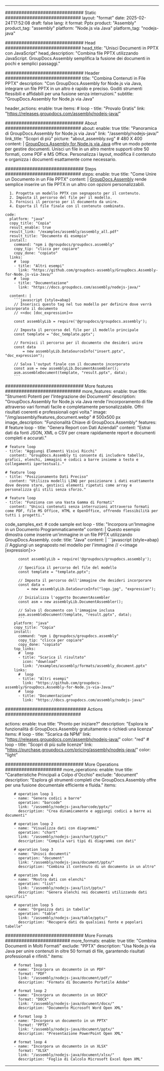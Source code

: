 



---
############################# Static ############################
layout: "format"
date:  2025-02-24T17:52:08
draft: false
lang: it
format: Pptx
product: "Assembly"
product_tag: "assembly"
platform: "Node.js via Java"
platform_tag: "nodejs-java"

############################# Head ############################
head_title: "Unisci Documenti in PPTX con JavaScript"
head_description: "Combina file PPTX utilizzando JavaScript. GroupDocs.Assembly semplifica la fusione dei documenti in pochi e semplici passaggi."

############################# Header ############################
title: "Combina Contenuti in File PPTX" 
description: "Con GroupDocs.Assembly for Node.js via Java, integrare un file PPTX in un altro è rapido e preciso. Goditi strumenti flessibili e affidabili per una fusione senza interruzioni."
subtitle: "GroupDocs.Assembly for Node.js via Java" 

header_actions:
  enable: true
  items:
    #  loop
    - title: "Provalo Gratis"
      link: "https://releases.groupdocs.com/assembly/nodejs-java/"
      
############################# About ############################
about:
    enable: true
    title: "Panoramica di GroupDocs.Assembly for Node.js via Java"
    link: "/assembly/nodejs-java/"
    link_title: "Scopri di più"
    picture: "about_assembly.svg" # 480 X 400
    content: |
       [GroupDocs.Assembly for Node.js via Java](/assembly/nodejs-java/) offre un modo potente per gestire documenti. Unisci un file in un altro mentre supporti oltre 50 formati, come PDF e MS Office. Personalizza i layout, modifica il contenuto e organizza i documenti esattamente come necessario.

############################# Steps ############################
steps:
    enable: true
    title: "Come Unire un Documento in un File PPTX"
    content: |
      [GroupDocs.Assembly](/assembly/nodejs-java/) rende semplice inserire un file PPTX in un altro con opzioni personalizzabili.
      
      1. Progetta un modello PPTX con segnaposto per il contenuto.
      2. Imposta il percorso del file per il modello.
      3. Fornisci il percorso per il documento da unire.
      4. Esporta il file finale con il contenuto combinato.
   
    code:
      platform: "java"
      copy_title: "Copia"
      result_enable: true
      result_link: "/examples/assembly/assembly_all.pdf"
      result_title: "Documento di esempio"
      install:
        command: "npm i @groupdocs/groupdocs.assembly"
        copy_tip: "clicca per copiare"
        copy_done: "copiato"
      links:
        #  loop
        - title: "Altri esempi"
          link: "https://github.com/groupdocs-assembly/GroupDocs.Assembly-for-Node.js-via-Java/"
        #  loop
        - title: "Documentazione"
          link: "https://docs.groupdocs.com/assembly/nodejs-java/"
          
      content: |
        ```javascript {style=abap}
        // Inserisci questo tag nel tuo modello per definire dove verrà incorporato il documento
        // <<doc [doc_expression]>>
    
        const assemblyLib = require('@groupdocs/groupdocs.assembly');

        // Imposta il percorso del file per il modello principale
        const template = "doc_template.pptx";

        // Fornisci il percorso per il documento che desideri unire
        const data 
            = new assemblyLib.DataSourceInfo("insert.pptx", "doc_expression");

        // Salva l'output finale con il documento incorporato
        const asm = new assemblyLib.DocumentAssembler();
        asm.assembleDocument(template, "result.pptx", data);
        ```           

############################# More features ############################
more_features:
  enable: true
  title: "Strumenti Potenti per l'Integrazione dei Documenti"
  description: "GroupDocs.Assembly for Node.js via Java rende l'incorporamento di file attraverso vari formati facile e completamente personalizzabile. Offri risultati coerenti e professionali ogni volta."
  image: "/img/assembly/features_document.webp" # 500x500 px
  image_description: "Funzionalità Chiave di GroupDocs.Assembly"
  features:
    # feature loop
    - title: "Genera Report con Dati Aziendali"
      content: "Estrai dati da fonti JSON, XML o CSV per creare rapidamente report e documenti completi e accurati."

    # feature loop
    - title: "Aggiungi Elementi Visivi Ricchi"
      content: "GroupDocs.Assembly ti consente di includere tabelle, grafici, elenchi, immagini e codici a barre insieme a testo e collegamenti ipertestuali."

    # feature loop
    - title: "Posizionamento Dati Preciso"
      content: "Utilizza modelli LINQ per posizionare i dati esattamente dove devono stare, gestisci elementi ripetuti come array e personalizza gli stili senza sforzo."

    # feature loop
    - title: "Funziona con una Vasta Gamma di Formati"
      content: "Unisci contenuti senza interruzioni attraverso formati come PDF, file MS Office, HTML e OpenOffice, offrendo flessibilità per tutti i progetti."
      
  code_samples_ext:
    # code sample ext loop
    - title: "Incorpora un'Immagine in un Documento Programmaticamente"
      content: |
        Questo esempio dimostra come inserire un'immagine in un file PPTX utilizzando GroupDocs.Assembly.
      code:
        title: "Java"
        content: |
          ```javascript {style=abap}
          // Aggiungi un segnaposto nel modello per l'immagine
          // <<image [expression]>>
          
          const assemblyLib = require('@groupdocs/groupdocs.assembly');

          // Specifica il percorso del file del modello
          const template = "template.pptx";

          // Imposta il percorso dell'immagine che desideri incorporare
          const data =
              = new assemblyLib.DataSourceInfo("logo.jpg", "expression");

          // Inizializza l'oggetto DocumentAssembler
          const asm = new assemblyLib.DocumentAssembler();

          // Salva il documento con l'immagine inclusa
          asm.assembleDocument(template, "result.pptx", data);
          ```
        platform: "java"
        copy_title: "Copia"
        install:
          command: "npm i @groupdocs/groupdocs.assembly"
          copy_tip: "clicca per copiare"
          copy_done: "copiato"
        top_links:
          #  loop
          - title: "Scarica il risultato"
            icon: "download"
            link: "/examples/assembly/formats/assembly_document.pptx"
        links:
          #  loop
          - title: "Altri esempi"
            link: "https://github.com/groupdocs-assembly/GroupDocs.Assembly-for-Node.js-via-Java/"
          #  loop
          - title: "Documentazione"
            link: "https://docs.groupdocs.com/assembly/nodejs-java/"
            

            


############################## Actions ############################

actions:
  enable: true
  title: "Pronto per iniziare?"
  description: "Esplora le funzionalità di GroupDocs.Assembly gratuitamente o richiedi una licenza"
  items:
    #  loop
    - title: "Scarica da NPM"
      link: "https://releases.groupdocs.com/assembly/nodejs-java/"
      color: "red"
        #  loop
    - title: "Scopri di più sulle licenze"
      link: "https://purchase.groupdocs.com/pricing/assembly/nodejs-java/"
      color: "light"


############################# More Operations #####################
more_operations:
    enable: true
    title: "Caratteristiche Principali a Colpo d'Occhio"
    exclude: "document"
    description: "Esplora gli strumenti completi che GroupDocs.Assembly offre per una fusione documentale efficiente e fluida."
    items: 
          
        # operation loop 1
        - name: "Genera codici a barre"
          operation: "barcode"
          link: "/assembly/nodejs-java/barcode/pptx/"
          description: "Crea dinamicamente e aggiungi codici a barre ai documenti"

        # operation loop 2
        - name: "Visualizza dati con diagrammi"
          operation: "chart"
          link: "/assembly/nodejs-java/chart/pptx/"
          description: "Compila vari tipi di diagrammi con dati"

        # operation loop 3
        - name: "Unisci documenti"
          operation: "document"
          link: "/assembly/nodejs-java/document/pptx/"
          description: "Combina il contenuto di un documento in un altro"

        # operation loop 4
        - name: "Mostra dati con elenchi"
          operation: "list"
          link: "/assembly/nodejs-java/list/pptx/"
          description: "Genera elenchi nei documenti utilizzando dati specifici"

        # operation loop 5
        - name: "Organizza dati in tabelle"
          operation: "table"
          link: "/assembly/nodejs-java/table/pptx/"
          description: "Recupera dati da qualsiasi fonte e popolari tabelle"
         
          
############################# More Formats ########################
more_formats:
    enable: true
    title: "Combina Documenti in Molti Formati"
    exclude: "PPTX"
    description: "Usa Node.js via Java per unire contenuti in oltre 50 formati di file, garantendo risultati professionali e rifiniti."
    items: 
          
        # format loop 1
        - name: "Incorpora un documento in un PDF"
          format: "PDF"
          link: "/assembly/nodejs-java/document/pdf/"
          description: "Formato di Documento Portatile Adobe"
          
        # format loop 2
        - name: "Incorpora un documento in un DOCX"
          format: "DOCX"
          link: "/assembly/nodejs-java/document/docx/"
          description: "Documento Microsoft Word Open XML"
          
        # format loop 3
        - name: "Incorpora un documento in un PPTX"
          format: "PPTX"
          link: "/assembly/nodejs-java/document/pptx/"
          description: "Presentazione PowerPoint Open XML"
          
        # format loop 4
        - name: "Incorpora un documento in un XLSX"
          format: "XLSX"
          link: "/assembly/nodejs-java/document/xlsx/"
          description: "Foglio di Calcolo Microsoft Excel Open XML"


          

---